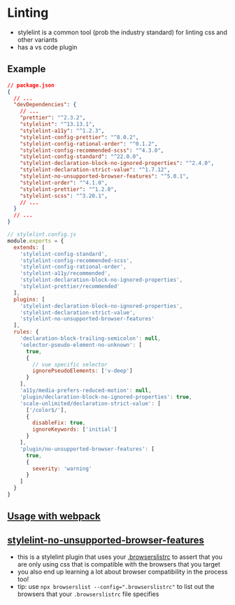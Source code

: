 # Linting

- stylelint is a common tool (prob the industry standard) for linting css and other variants
- has a vs code plugin

## Example

```json
// package.json
{
  // ...
  "devDependencies": {
    // ...
    "prettier": "^2.3.2",
    "stylelint": "^13.13.1",
    "stylelint-a11y": "^1.2.3",
    "stylelint-config-prettier": "^8.0.2",
    "stylelint-config-rational-order": "^0.1.2",
    "stylelint-config-recommended-scss": "^4.3.0",
    "stylelint-config-standard": "^22.0.0",
    "stylelint-declaration-block-no-ignored-properties": "^2.4.0",
    "stylelint-declaration-strict-value": "^1.7.12",
    "stylelint-no-unsupported-browser-features": "^5.0.1",
    "stylelint-order": "^4.1.0",
    "stylelint-prettier": "^1.2.0",
    "stylelint-scss": "^3.20.1",
    // ...
  }
  // ...
}
```

```js
// stylelint.config.js
module.exports = {
  extends: [
    'stylelint-config-standard',
    'stylelint-config-recommended-scss',
    'stylelint-config-rational-order',
    'stylelint-a11y/recommended',
    'stylelint-declaration-block-no-ignored-properties',
    'stylelint-prettier/recommended'
  ],
  plugins: [
    'stylelint-declaration-block-no-ignored-properties',
    'stylelint-declaration-strict-value',
    'stylelint-no-unsupported-browser-features'
  ],
  rules: {
    'declaration-block-trailing-semicolon': null,
    'selector-pseudo-element-no-unknown': [
      true,
      {
        // vue specific selector
        ignorePseudoElements: ['v-deep']
      }
    ],
    'a11y/media-prefers-reduced-motion': null,
    'plugin/declaration-block-no-ignored-properties': true,
    'scale-unlimited/declaration-strict-value': [
      ['/color$/'],
      {
        disableFix: true,
        ignoreKeywords: ['initial']
      }
    ],
    'plugin/no-unsupported-browser-features': [
      true,
      {
        severity: 'warning'
      }
    ]
  }
}
```

## [Usage with webpack](https://webpack.js.org/plugins/stylelint-webpack-plugin/)

## [stylelint-no-unsupported-browser-features](https://github.com/ismay/stylelint-no-unsupported-browser-features)

- this is a stylelint plugin that uses your [.browserslistrc](https://github.com/browserslist/browserslist) to assert that you are only using css that is compatible with the browsers that you target
- you also end up learning a lot about browser compatibility in the process too!
- tip: use `npx browserslist --config=".browserslistrc"` to list out the browsers that your `.browserslistrc` file specifies
